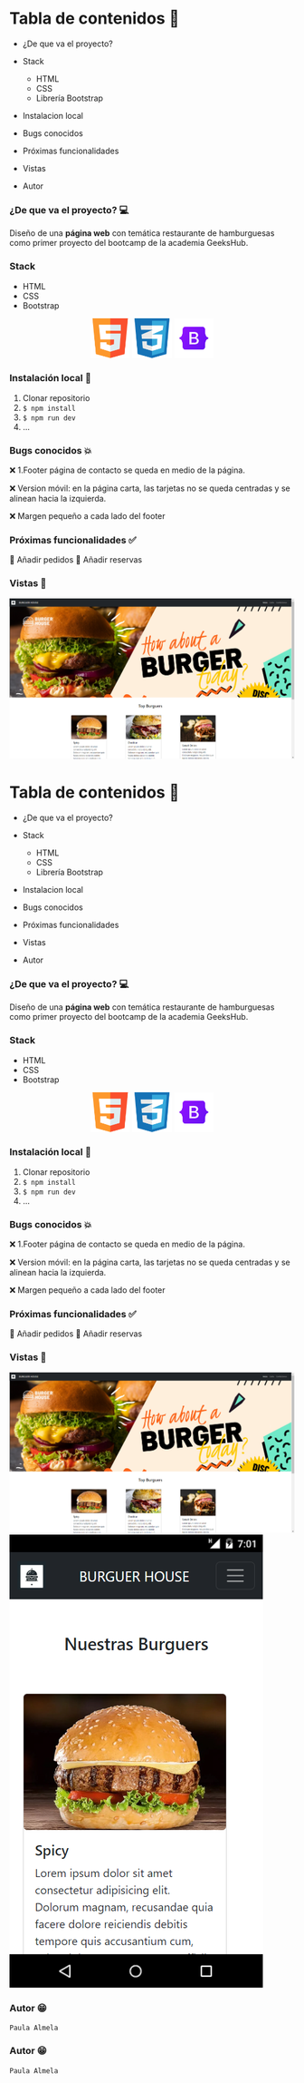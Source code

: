 

# Tabla de contenidos :pencil:

- ¿De que va el proyecto?
- Stack
    - HTML
    - CSS
    - Librería Bootstrap

- Instalacion local
- Bugs conocidos
- Próximas funcionalidades
- Vistas
- Autor

### ¿De que va el proyecto? :computer:
Diseño de una **página web** con temática restaurante de hamburguesas como primer proyecto del bootcamp de la academia GeeksHub. 

### Stack 
- HTML
- CSS
- Bootstrap

<p align="center">
<img src="/img/html5.png" alt="html5" width="70" height = "70">
<img src="/img/css.png" alt="html5" width="70" height = "70">
<img src="/img/bootstrap.png" alt="html5" width="70" height = "70">

</p>

### Instalación local :wrench:
1. Clonar repositorio
2. ` $ npm install `
3. ``` $ npm run dev ```
4. ...

### Bugs conocidos :collision:

:x: 1.Footer página de contacto se queda en medio de
la página.

:x: Version móvil: en la página carta, las tarjetas no se queda
centradas y se alinean hacia la izquierda.

:x: Margen pequeño a cada lado del footer


### Próximas funcionalidades :white_check_mark:
 :rocket: Añadir pedidos
 :rocket: Añadir reservas

### Vistas :eyes:
 <img src="/img/web-vista-1.png">



# Tabla de contenidos :pencil:

- ¿De que va el proyecto?
- Stack
    - HTML
    - CSS
    - Librería Bootstrap

- Instalacion local
- Bugs conocidos
- Próximas funcionalidades
- Vistas
- Autor

### ¿De que va el proyecto? :computer:
Diseño de una **página web** con temática restaurante de hamburguesas como primer proyecto del bootcamp de la academia GeeksHub. 

### Stack 
- HTML
- CSS
- Bootstrap

<p align="center">
<img src="/img/html5.png" alt="html5" width="70" height = "70">
<img src="/img/css.png" alt="html5" width="70" height = "70">
<img src="/img/bootstrap.png" alt="html5" width="70" height = "70">

</p>

### Instalación local :wrench:
1. Clonar repositorio
2. ` $ npm install `
3. ``` $ npm run dev ```
4. ...

### Bugs conocidos :collision:

:x: 1.Footer página de contacto se queda en medio de
la página.

:x: Version móvil: en la página carta, las tarjetas no se queda
centradas y se alinean hacia la izquierda.

:x: Margen pequeño a cada lado del footer


### Próximas funcionalidades :white_check_mark:
 :rocket: Añadir pedidos
 :rocket: Añadir reservas

### Vistas :eyes:
 <img src="/img/web-vista-1.png">
 <img src="/img/vista-movil.png">



### Autor :grin:

    Paula Almela



### Autor :grin:

    Paula Almela




 




